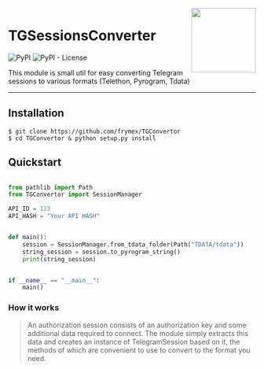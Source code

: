 <img src="https://cdn4.iconfinder.com/data/icons/social-media-and-logos-12/32/Logo_telegram_Airplane_Air_plane_paper_airplane-33-256.png" align="right" width="131" />

# TGSessionsConverter

![PyPI](https://img.shields.io/pypi/v/TGSessionsConverter)
![PyPI - License](https://img.shields.io/pypi/l/TGSessionsConverter)

This module is small util for easy converting Telegram sessions to various formats (Telethon, Pyrogram, Tdata)
<hr/>

## Installation

```
$ git clone https://github.com/frymex/TGConvertor
$ cd TGConvertor & python setup.py install
```

## Quickstart

```python

from pathlib import Path
from TGConvertor import SessionManager

API_ID = 123
API_HASH = "Your API HASH"


def main():
    session = SessionManager.from_tdata_folder(Path("TDATA/tdata"))
    string_session = session.to_pyrogram_string()
    print(string_session)


if __name__ == "__main__":
    main()
```

### How it works

> An authorization session consists of an authorization key and some additional data required to connect. The module
> simply extracts this data and creates an instance of TelegramSession based on it, the methods of which are convenient to
> use to convert to the format you need.

